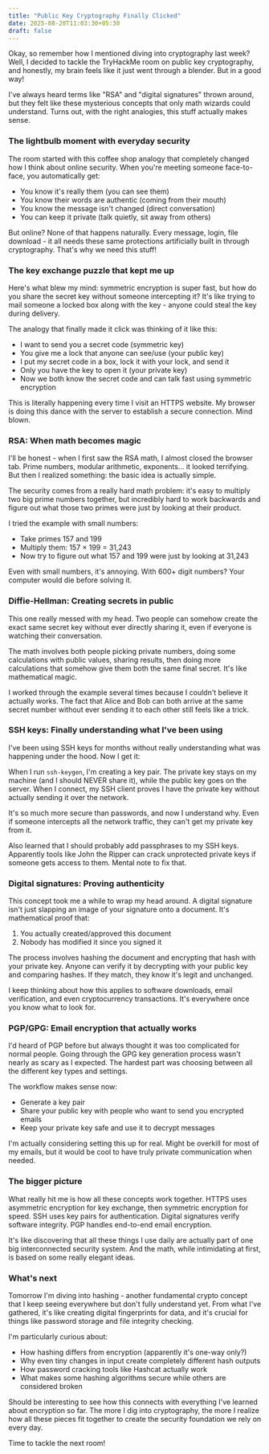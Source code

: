 ```yaml
---
title: "Public Key Cryptography Finally Clicked"
date: 2025-08-20T11:03:30+05:30
draft: false
---
```


Okay, so remember how I mentioned diving into cryptography last week? Well, I decided to tackle the TryHackMe room on public key cryptography, and honestly, my brain feels like it just went through a blender. But in a good way! 

I've always heard terms like "RSA" and "digital signatures" thrown around, but they felt like these mysterious concepts that only math wizards could understand. Turns out, with the right analogies, this stuff actually makes sense.

### The lightbulb moment with everyday security

The room started with this coffee shop analogy that completely changed how I think about online security. When you're meeting someone face-to-face, you automatically get:
- You know it's really them (you can see them)
- You know their words are authentic (coming from their mouth)
- You know the message isn't changed (direct conversation)
- You can keep it private (talk quietly, sit away from others)

But online? None of that happens naturally. Every message, login, file download - it all needs these same protections artificially built in through cryptography. That's why we need this stuff!

### The key exchange puzzle that kept me up

Here's what blew my mind: symmetric encryption is super fast, but how do you share the secret key without someone intercepting it? It's like trying to mail someone a locked box along with the key - anyone could steal the key during delivery.

The analogy that finally made it click was thinking of it like this:
- I want to send you a secret code (symmetric key)
- You give me a lock that anyone can see/use (your public key) 
- I put my secret code in a box, lock it with your lock, and send it
- Only you have the key to open it (your private key)
- Now we both know the secret code and can talk fast using symmetric encryption

This is literally happening every time I visit an HTTPS website. My browser is doing this dance with the server to establish a secure connection. Mind blown.

### RSA: When math becomes magic

I'll be honest - when I first saw the RSA math, I almost closed the browser tab. Prime numbers, modular arithmetic, exponents... it looked terrifying. But then I realized something: the basic idea is actually simple.

The security comes from a really hard math problem: it's easy to multiply two big prime numbers together, but incredibly hard to work backwards and figure out what those two primes were just by looking at their product.

I tried the example with small numbers:
- Take primes 157 and 199
- Multiply them: 157 × 199 = 31,243
- Now try to figure out what 157 and 199 were just by looking at 31,243

Even with small numbers, it's annoying. With 600+ digit numbers? Your computer would die before solving it.

### Diffie-Hellman: Creating secrets in public

This one really messed with my head. Two people can somehow create the exact same secret key without ever directly sharing it, even if everyone is watching their conversation. 

The math involves both people picking private numbers, doing some calculations with public values, sharing results, then doing more calculations that somehow give them both the same final secret. It's like mathematical magic.

I worked through the example several times because I couldn't believe it actually works. The fact that Alice and Bob can both arrive at the same secret number without ever sending it to each other still feels like a trick.

### SSH keys: Finally understanding what I've been using

I've been using SSH keys for months without really understanding what was happening under the hood. Now I get it:

When I run `ssh-keygen`, I'm creating a key pair. The private key stays on my machine (and I should NEVER share it), while the public key goes on the server. When I connect, my SSH client proves I have the private key without actually sending it over the network.

It's so much more secure than passwords, and now I understand why. Even if someone intercepts all the network traffic, they can't get my private key from it.

Also learned that I should probably add passphrases to my SSH keys. Apparently tools like John the Ripper can crack unprotected private keys if someone gets access to them. Mental note to fix that.

### Digital signatures: Proving authenticity

This concept took me a while to wrap my head around. A digital signature isn't just slapping an image of your signature onto a document. It's mathematical proof that:
1. You actually created/approved this document
2. Nobody has modified it since you signed it

The process involves hashing the document and encrypting that hash with your private key. Anyone can verify it by decrypting with your public key and comparing hashes. If they match, they know it's legit and unchanged.

I keep thinking about how this applies to software downloads, email verification, and even cryptocurrency transactions. It's everywhere once you know what to look for.

### PGP/GPG: Email encryption that actually works

I'd heard of PGP before but always thought it was too complicated for normal people. Going through the GPG key generation process wasn't nearly as scary as I expected. The hardest part was choosing between all the different key types and settings.

The workflow makes sense now:
- Generate a key pair
- Share your public key with people who want to send you encrypted emails
- Keep your private key safe and use it to decrypt messages

I'm actually considering setting this up for real. Might be overkill for most of my emails, but it would be cool to have truly private communication when needed.

### The bigger picture

What really hit me is how all these concepts work together. HTTPS uses asymmetric encryption for key exchange, then symmetric encryption for speed. SSH uses key pairs for authentication. Digital signatures verify software integrity. PGP handles end-to-end email encryption.

It's like discovering that all these things I use daily are actually part of one big interconnected security system. And the math, while intimidating at first, is based on some really elegant ideas.

### What's next

Tomorrow I'm diving into hashing - another fundamental crypto concept that I keep seeing everywhere but don't fully understand yet. From what I've gathered, it's like creating digital fingerprints for data, and it's crucial for things like password storage and file integrity checking.

I'm particularly curious about:
- How hashing differs from encryption (apparently it's one-way only?)
- Why even tiny changes in input create completely different hash outputs
- How password cracking tools like Hashcat actually work
- What makes some hashing algorithms secure while others are considered broken

Should be interesting to see how this connects with everything I've learned about encryption so far. The more I dig into cryptography, the more I realize how all these pieces fit together to create the security foundation we rely on every day.

Time to tackle the next room!
